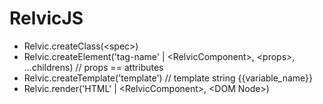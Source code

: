 # RelvicJS

- Relvic.createClass(\<spec\>)
- Relvic.createElement('tag-name' | \<RelvicComponent\>, \<props\>, ...childrens) // props == attributes
- Relvic.createTemplate('template') // template string {{variable_name}}
- Relvic.render('HTML' | \<RelvicComponent\>, \<DOM Node\>)
